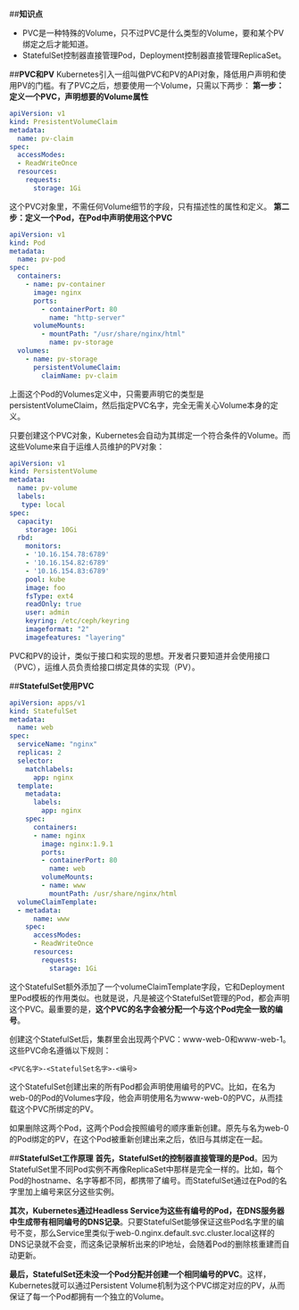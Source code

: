 ##**知识点**
- PVC是一种特殊的Volume，只不过PVC是什么类型的Volume，要和某个PV绑定之后才能知道。
- StatefulSet控制器直接管理Pod，Deployment控制器直接管理ReplicaSet。

##**PVC和PV**
Kubernetes引入一组叫做PVC和PV的API对象，降低用户声明和使用PV的门槛。有了PVC之后，想要使用一个Volume，只需以下两步：
**第一步：定义一个PVC，声明想要的Volume属性**
```yaml
apiVersion: v1
kind: PresistentVolumeClaim
metadata:
  name: pv-claim
spec:
  accessModes:
  - ReadWriteOnce
  resources:
    requests:
      storage: 1Gi
```
这个PVC对象里，不需任何Volume细节的字段，只有描述性的属性和定义。
**第二步：定义一个Pod，在Pod中声明使用这个PVC**
```yaml
apiVersion: v1
kind: Pod
metadata:
  name: pv-pod
spec:
  containers:
    - name: pv-container
      image: nginx
      ports:
        - containerPort: 80
          name: "http-server"
      volumeMounts:
        - mountPath: "/usr/share/nginx/html"
          name: pv-storage
  volumes:
    - name: pv-storage
      persistentVolumeClaim:
        claimName: pv-claim
```
上面这个Pod的Volumes定义中，只需要声明它的类型是persistentVolumeClaim，然后指定PVC名字，完全无需关心Volume本身的定义。

只要创建这个PVC对象，Kubernetes会自动为其绑定一个符合条件的Volume。而这些Volume来自于运维人员维护的PV对象：
```yaml
apiVersion: v1
kind: PersistentVolume
metadata:
  name: pv-volume
  labels:
   type: local
spec:
  capacity:
    storage: 10Gi
  rbd:
    monitors:
    - '10.16.154.78:6789'
    - '10.16.154.82:6789'
    - '10.16.154.83:6789'
    pool: kube
    image: foo
    fsType: ext4
    readOnly: true
    user: admin
    keyring: /etc/ceph/keyring
    imageformat: "2"
    imagefeatures: "layering"
```
PVC和PV的设计，类似于接口和实现的思想。开发者只要知道并会使用接口（PVC），运维人员负责给接口绑定具体的实现（PV）。

##**StatefulSet使用PVC**
```yaml
apiVersion: apps/v1
kind: StatefulSet
metadata:
  name: web
spec:
  serviceName: "nginx"
  replicas: 2
  selector:
    matchlabels:
      app: nginx
  template:
    metadata:
      labels:
        app: nginx
    spec:
      containers:
      - name: nginx
        image: nginx:1.9.1
        ports:
        - containerPort: 80
          name: web
        volumeMounts:
        - name: www
          mountPath: /usr/share/nginx/html
  volumeClaimTemplate:
  - metadata:
      name: www
    spec:
      accessModes:
      - ReadWriteOnce
      resources:
        requests:
          starage: 1Gi
```
这个StatefulSet额外添加了一个volumeClaimTemplate字段，它和Deployment里Pod模板的作用类似。也就是说，凡是被这个StatefulSet管理的Pod，都会声明这个PVC。最重要的是，**这个PVC的名字会被分配一个与这个Pod完全一致的编号**。

创建这个StatefulSet后，集群里会出现两个PVC：www-web-0和www-web-1。这些PVC命名遵循以下规则：
```
<PVC名字>-<StatefulSet名字>-<编号>
```
这个StatefulSet创建出来的所有Pod都会声明使用编号的PVC。比如，在名为web-0的Pod的Volumes字段，他会声明使用名为www-web-0的PVC，从而挂载这个PVC所绑定的PV。

如果删除这两个Pod，这两个Pod会按照编号的顺序重新创建。原先与名为web-0的Pod绑定的PV，在这个Pod被重新创建出来之后，依旧与其绑定在一起。

##**StatefulSet工作原理**
**首先，StatefulSet的控制器直接管理的是Pod**。因为StatefulSet里不同Pod实例不再像ReplicaSet中那样是完全一样的。比如，每个Pod的hostname、名字等都不同，都携带了编号。而StatefulSet通过在Pod的名字里加上编号来区分这些实例。

**其次，Kubernetes通过Headless Service为这些有编号的Pod，在DNS服务器中生成带有相同编号的DNS记录**。只要StatefulSet能够保证这些Pod名字里的编号不变，那么Service里类似于web-0.nginx.default.svc.cluster.local这样的DNS记录就不会变，而这条记录解析出来的IP地址，会随着Pod的删除核重建而自动更新。

**最后，StatefulSet还未没一个Pod分配并创建一个相同编号的PVC**。这样，Kubernetes就可以通过Persistent Volume机制为这个PVC绑定对应的PV，从而保证了每一个Pod都拥有一个独立的Volume。